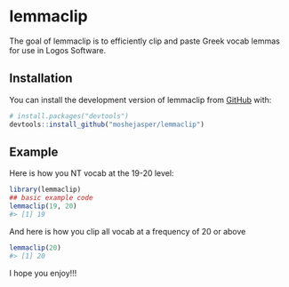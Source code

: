 
<!-- README.md is generated from README.Rmd. Please edit that file -->

# lemmaclip

<!-- badges: start -->
<!-- badges: end -->

The goal of lemmaclip is to efficiently clip and paste Greek vocab
lemmas for use in Logos Software.

## Installation

You can install the development version of lemmaclip from
[GitHub](https://github.com/) with:

``` r
# install.packages("devtools")
devtools::install_github("moshejasper/lemmaclip")
```

## Example

Here is how you NT vocab at the 19-20 level:

``` r
library(lemmaclip)
## basic example code
lemmaclip(19, 20)
#> [1] 19
```

And here is how you clip all vocab at a frequency of 20 or above

``` r
lemmaclip(20)
#> [1] 20
```

I hope you enjoy!!!
